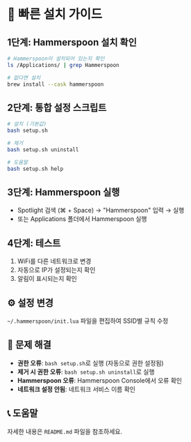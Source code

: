 # 🚀 빠른 설치 가이드

## 1단계: Hammerspoon 설치 확인

```bash
# Hammerspoon이 설치되어 있는지 확인
ls /Applications/ | grep Hammerspoon

# 없다면 설치
brew install --cask hammerspoon
```

## 2단계: 통합 설정 스크립트

```bash
# 설치 (기본값)
bash setup.sh

# 제거
bash setup.sh uninstall

# 도움말
bash setup.sh help
```

## 3단계: Hammerspoon 실행

- Spotlight 검색 (⌘ + Space) → "Hammerspoon" 입력 → 실행
- 또는 Applications 폴더에서 Hammerspoon 실행

## 4단계: 테스트

1. WiFi를 다른 네트워크로 변경
2. 자동으로 IP가 설정되는지 확인
3. 알림이 표시되는지 확인

## ⚙️ 설정 변경

`~/.hammerspoon/init.lua` 파일을 편집하여 SSID별 규칙 수정

## 🔧 문제 해결

- **권한 오류**: `bash setup.sh`로 실행 (자동으로 권한 설정됨)
- **제거 시 권한 오류**: `bash setup.sh uninstall`로 실행
- **Hammerspoon 오류**: Hammerspoon Console에서 오류 확인
- **네트워크 설정 안됨**: 네트워크 서비스 이름 확인

## 📞 도움말

자세한 내용은 `README.md` 파일을 참조하세요.
